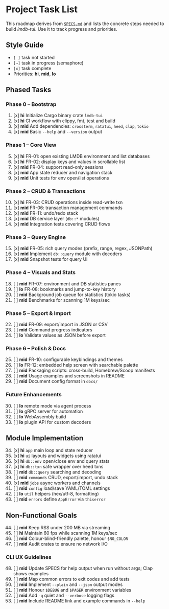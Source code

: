 # Project Task List

This roadmap derives from [`SPECS.md`](SPECS.md) and lists the concrete steps
needed to build *lmdb-tui*. Use it to track progress and priorities.

## Style Guide
- `[ ]` task not started
- `[~]` task in progress (semaphore)
- `[x]` task complete
- Priorities: **hi**, **mid**, **lo**

## Phased Tasks

### Phase 0 – Bootstrap
001. [x] **hi** Initialize Cargo binary crate `lmdb-tui`
002. [x] **hi** CI workflow with clippy, fmt, test and build
003. [x] **mid** Add dependencies: `crossterm`, `ratatui`, `heed`, `clap`, `tokio`
004. [x] **mid** Basic `--help` and `--version` output

### Phase 1 – Core View
005. [x] **hi** FR-01: open existing LMDB environment and list databases
006. [x] **hi** FR-02: display keys and values in scrollable list
007. [x] **mid** FR-04: support read-only sessions
008. [x] **mid** App state reducer and navigation stack
009. [x] **mid** Unit tests for env open/list operations

### Phase 2 – CRUD & Transactions
010. [x] **hi** FR-03: CRUD operations inside read-write txn
011. [x] **mid** FR-06: transaction management commands
012. [x] **mid** FR-11: undo/redo stack
013. [x] **mid** DB service layer (`db::*` modules)
014. [x] **mid** Integration tests covering CRUD flows

### Phase 3 – Query Engine
015. [x] **mid** FR-05: rich query modes (prefix, range, regex, JSONPath)
016. [x] **mid** Implement `db::query` module with decoders
017. [x] **mid** Snapshot tests for query UI

### Phase 4 – Visuals and Stats
018. [ ] **mid** FR-07: environment and DB statistics panes
019. [ ] **lo** FR-08: bookmarks and jump-to-key history
020. [ ] **mid** Background job queue for statistics (tokio tasks)
021. [ ] **mid** Benchmarks for scanning 1M keys/sec

### Phase 5 – Export & Import
022. [ ] **mid** FR-09: export/import in JSON or CSV
023. [ ] **mid** Command progress indicators
024. [ ] **lo** Validate values as JSON before export

### Phase 6 – Polish & Docs
025. [ ] **mid** FR-10: configurable keybindings and themes
026. [ ] **lo** FR-12: embedded help screen with searchable palette
027. [ ] **mid** Packaging scripts: cross-build, Homebrew/Scoop manifests
028. [ ] **mid** Usage examples and screenshots in README
029. [ ] **mid** Document config format in `docs/`

### Future Enhancements
030. [ ] **lo** remote mode via agent process
031. [ ] **lo** gRPC server for automation
032. [ ] **lo** WebAssembly build
033. [ ] **lo** plugin API for custom decoders

## Module Implementation
034. [x] **hi** `app` main loop and state reducer
035. [x] **hi** `ui` layouts and widgets using ratatui
036. [x] **hi** `db::env` open/close env and query stats
037. [x] **hi** `db::txn` safe wrapper over heed txns
038. [ ] **mid** `db::query` searching and decoding
039. [ ] **mid** `commands` CRUD, export/import, undo stack
040. [x] **mid** `jobs` async workers and channels
041. [ ] **mid** `config` load/save YAML/TOML settings
042. [ ] **lo** `util` helpers (hex/utf-8, formatting)
043. [ ] **mid** `errors` define `AppError` via `thiserror`

## Non-Functional Goals
044. [ ] **mid** Keep RSS under 200 MB via streaming
045. [ ] **hi** Maintain 60 fps while scanning 1M keys/sec
046. [ ] **mid** Colour-blind-friendly palette, honour `$NO_COLOR`
047. [ ] **mid** Audit crates to ensure no network I/O

### CLI UX Guidelines
048. [ ] **mid** Update SPECS for help output when run without args; Clap shows examples
049. [ ] **mid** Map common errors to exit codes and add tests
050. [ ] **mid** Implement `--plain` and `--json` output modes
051. [ ] **mid** Honour `$DEBUG` and `$PAGER` environment variables
052. [ ] **mid** Add `-q` quiet and `--verbose` logging flags
053. [ ] **mid** Include README link and example commands in `--help`

